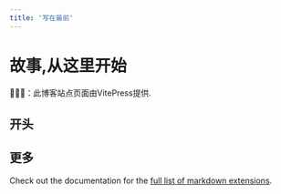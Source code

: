 ```yaml
---
title: '写在最前'
---
```


# 故事,从这里开始

🚀🚀🚀：此博客站点页面由VitePress提供.

## 开头



## 更多

Check out the documentation for the [full list of markdown extensions](https://vitepress.dev/guide/markdown).

